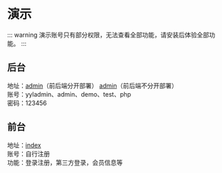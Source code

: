 # 演示

::: warning
演示账号只有部分权限，无法查看全部功能，请安装后体验全部功能。
:::

## 后台

地址：[admin](https://admin.yyladmin.top)（前后端分开部署） [admin](https://api.yyladmin.top/admin)（前后端不分开部署）  
账号：yyladmin、admin、demo、test、php  
密码：123456   

## 前台

地址：[index](https://www.yyladmin.top)   
账号：自行注册  
功能：登录注册，第三方登录，会员信息等  
 